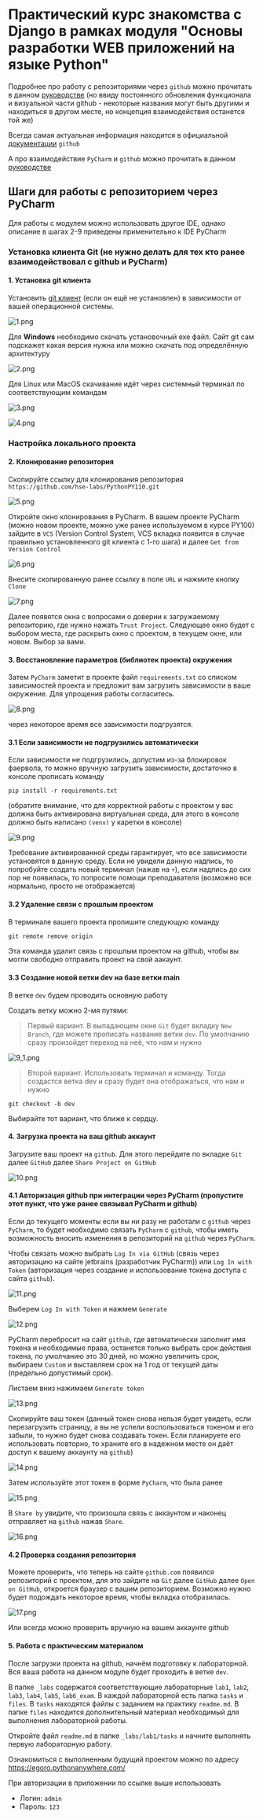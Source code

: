 # Практический курс знакомства с Django в рамках модуля "Основы разработки WEB приложений на языке Python"

Подробнее про работу с репозиториями через `github` можно прочитать в данном 
[руководстве](https://colab.research.google.com/drive/1H6Y52wD_8jOvS6kdvythcUNg7Vqf7mmZ)
(но ввиду постоянного обновления функционала и визуальной части github - 
некоторые названия могут быть другими и находиться в другом месте, но концепция 
взаимодействия останется той же)

Всегда самая актуальная информация находится в официальной [документации](https://docs.github.com/ru) 
`github`

А про взаимодействие `PyCharm` и `github` можно прочитать в данном 
[руководстве](https://colab.research.google.com/drive/1ydW7BYK2EUfgaRo49S8NwAHoKy7OIXrW)


## Шаги для работы с репозиторием через PyCharm 
Для работы с модулем можно использовать другое IDE, однако описание в шагах 2-9 
приведены применительно к IDE PyCharm

### Установка клиента Git (не нужно делать для тех кто ранее взаимодействовал с github и PyCharm) 

#### 1. Установка git клиента

Установить [git клиент](https://git-scm.com/downloads) (если он ещё не установлен)
в зависимости от вашей операционной системы.

![1.png](https://hse-labs.github.io/static/PythonPY110/pic_for_readme/1.png)

Для **Windows** необходимо скачать установочный exe файл. Сайт git сам подскажет какая версия нужна или можно скачать под определённую архитектуру

![2.png](https://hse-labs.github.io/static/PythonPY110/pic_for_readme/2.png)

Для Linux или MacOS скачивание идёт через системный терминал по соответствующим 
командам

![3.png](https://hse-labs.github.io/static/PythonPY110/pic_for_readme/3.png)

![4.png](https://hse-labs.github.io/static/PythonPY110/pic_for_readme/4.png)


### Настройка локального проекта

#### 2. Клонирование репозитория

Cкопируйте ссылку для клонирования репозитория `https://github.com/hse-labs/PythonPY110.git`

![5.png](https://hse-labs.github.io/static/PythonPY110/pic_for_readme/5.png)

Откройте окно клонирования в PyCharm. В вашем проекте PyCharm 
(можно новом проекте, можно уже ранее используемом в курсе PY100)
зайдите в `VCS` (Version Control System, VCS вкладка появится в случае 
правильно установленного git клиента с 1-го шага) и далее `Get from Version Control` 

![6.png](https://hse-labs.github.io/static/PythonPY110/pic_for_readme/6.png)


Внесите скопированную ранее ссылку в поле `URL` и нажмите кнопку `Clone` 

![7.png](https://hse-labs.github.io/static/PythonPY110/pic_for_readme/7.png)

Далее появятся окна с вопросами о доверии к загружаемому репозиторию, где нужно нажать `Trust Project`.
Следующее окно будет с выбором места, где раскрыть окно с проектом, в текущем окне, или новом. Выбор за вами.

#### 3. Восстановление параметров (библиотек проекта) окружения

Затем `PyCharm` заметит в проекте файл `requirements.txt` со списком зависимостей 
проекта и предложит вам загрузить зависимости в ваше окружение. Для упрощения работы согласитесь. 

![8.png](https://hse-labs.github.io/static/PythonPY110/pic_for_readme/8.png)

через некоторое время все зависимости подгрузятся. 

#### 3.1 Если зависимости не подгрузились автоматически

Если зависимости не подгрузились, допустим из-за блокировок фаервола, то можно 
вручную загрузить зависимости, достаточно в консоле прописать команду 

```
pip install -r requirements.txt
``` 

(обратите внимание, что для корректной работы с проектом у вас должна быть активирована виртуальная среда, для этого в консоле 
должно быть написано `(venv)` у каретки в консоле) 

![9.png](https://hse-labs.github.io/static/PythonPY110/pic_for_readme/9.png)

Требование активированной среды гарантирует, что все зависимости установятся в данную среду.
Если не увидели данную надпись, то попробуйте создать новый терминал (нажав на `+`),
если надпись до сих пор не появилась, то попросите помощи преподавателя (возможно все нормально, просто не отображается)

#### 3.2 Удаление связи с прошлым проектом

В терминале вашего проекта пропишите следующую команду

```python
git remote remove origin
```

Эта команда удалит связь с прошлым проектом на github, чтобы вы могли свободно отправить проект на свой аакаунт.

#### 3.3  Создание новой ветки dev на базе ветки main

В ветке `dev` будем проводить основную работу

Создать ветку можно 2-мя путями:

> Первый вариант. В выпадающем окне `Git` будет вкладку `New Branch`, где можете прописать название ветки `dev`. По умолчанию 
сразу произойдет переход на неё, что нам и нужно

![9_1.png](https://hse-labs.github.io/static/PythonPY110/pic_for_readme/9_1.png)

> Второй вариант. Использовать терминал и команду. Тогда создастся ветка dev и сразу будет она отображаться, что нам и нужно

```
git checkout -b dev
```

Выбирайте тот вариант, что ближе к сердцу.

#### 4. Загрузка проекта на ваш github аккаунт

Загрузите ваш проект на `github`. Для этого перейдите по вкладке `Git` далее
`GitHub` далее `Share Project on GitHub`

![10.png](https://hse-labs.github.io/static/PythonPY110/pic_for_readme/10.png)

#### 4.1 Авторизация github при интеграции через PyCharm (пропустите этот пункт, что уже ранее связывал PyCharm и github)

Если до текущего моменты если вы ни разу не работали с `github` через `PyCharm`, то будет необходимо 
связать `PyCharm` с `github`, чтобы иметь возможность вносить изменения в репозиторий
на `github` через `PyCharm`. 

Чтобы связать можно выбрать `Log In via GitHub` (связь через авторизацию 
на сайте jetbrains (разработчик PyCharm)) или `Log In with Token` (авторизация 
через создание и использование токена доступа с сайта `github`). 

![11.png](https://hse-labs.github.io/static/PythonPY110/pic_for_readme/11.png)

Выберем `Log In with Token` и нажмем `Generate`

![12.png](https://hse-labs.github.io/static/PythonPY110/pic_for_readme/12.png)

PyCharm перебросит на сайт `github`, где автоматически заполнит имя токена и необходимые права,
останется только выбрать срок действия токена, по умолчанию это 30 дней, но можно 
увеличить срок, выбираем `Custom` и выставляем срок на 1 год от текущей даты 
(предельно допустимый срок).

Листаем вниз нажимаем `Generate token`

![13.png](https://hse-labs.github.io/static/PythonPY110/pic_for_readme/13.png)

Скопируйте ваш токен (данный токен снова нельзя будет увидеть, если перезагрузить страницу,
а вы не успели воспользоваться токеном и его забыли, то
нужно будет снова создавать токен. Если планируете его использовать повторно, 
то храните его в надежном месте он даёт доступ к вашему аккаунту на `github`)

![14.png](https://hse-labs.github.io/static/PythonPY110/pic_for_readme/14.png)

Затем используйте этот токен в форме `PyCharm`, что была ранее

![15.png](https://hse-labs.github.io/static/PythonPY110/pic_for_readme/15.png)

В `Share by` увидите, что произошла связь с аккаунтом и наконец отправляет на 
`github` нажав `Share`.

![16.png](https://hse-labs.github.io/static/PythonPY110/pic_for_readme/16.png)

#### 4.2 Проверка создания репозитория

Можете проверить, что теперь на сайте `github.com` появился репозиторий с проектом, 
для это зайдите на `Git` далее `GitHub` далее `Open on GitHub`, откроется браузер с 
вашим репозиторием. Возможно нужно будет подождать некоторое время, чтобы вкладка отобразилась. 

![17.png](https://hse-labs.github.io/static/PythonPY110/pic_for_readme/17.png)

Или всегда можно проверить вручную на вашем аккаунте github

#### 5. Работа с практическим материалом

После загрузки проекта на github, начнём подготовку к лабораторной. Вся ваша работа 
на данном модуле будет проходить в ветке `dev`.

В папке `_labs` содержатся соответсттвующие лабораторные `lab1`, `lab2`, `lab3`, `lab4`, `lab5`, `lab6_exam`.
В каждой лабораторной есть папка `tasks` и `files`. 
В `tasks` находятся файлы с заданием на практику `readme.md`.
В папке `files` находится дополнительный материал необходимый для выполнения
лабораторной работы.

Откройте файл `readme.md` в папке `_labs/lab1/tasks` и начните выполнять первую 
лабораторную работу.

Ознакомиться с выполненным будущий проектом можно по адресу https://egoro.pythonanywhere.com/

При авторизации в приложении по ссылке выше использовать 
* Логин: `admin`
* Пароль: `123`
